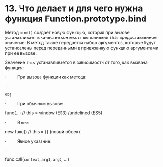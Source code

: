 # 13. Что делает и для чего нужна функция Function.prototype.bind

Метод `bind()` создает новую функцию, которая при вызове устанавливает в качестве контекста выполнения `this` предоставленное значение. В метод также передается набор аргументов, которые будут установлены перед переданными в привязанную функцию аргументами при ее вызове.

Значение `this` устанавливается в зависимости от того, как вызвана функция:

·         При вызове функции как метода:

```
·         
```

```
obj
```

·         При обычном вызове:

func(...) // this = window (ES3) /undefined (ES5)

·         В `new`:

new func() // this = {} (новый объект)

·         Явное указание:

```
·         
```

func.call(`context`, `arg1`, `arg2`, ...)
